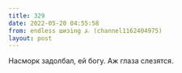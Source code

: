 ```yaml
---
title: 329
date: 2022-05-20 04:55:58
from: endless шизing ⍼ (channel1162404975)
layout: post
---
```


Насморк задолбал, ей богу. Аж глаза слезятся.

